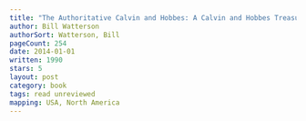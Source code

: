 ```yaml
---
title: "The Authoritative Calvin and Hobbes: A Calvin and Hobbes Treasury"
author: Bill Watterson
authorSort: Watterson, Bill
pageCount: 254
date: 2014-01-01
written: 1990
stars: 5
layout: post
category: book
tags: read unreviewed
mapping: USA, North America
---
```

